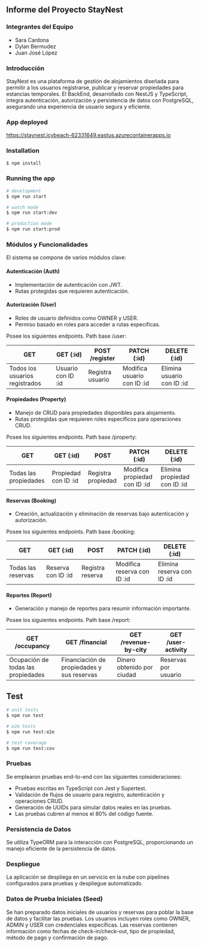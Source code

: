 ## **Informe del Proyecto StayNest**

### **Integrantes del Equipo**
- Sara Cardona
- Dylan Bermudez
- Juan José López

### **Introducción**
StayNest es una plataforma de gestión de alojamientos diseñada para permitir a los usuarios registrarse, publicar y reservar propiedades para estancias temporales. El BackEnd, desarrollado con NestJS y TypeScript, integra autenticación, autorización y persistencia de datos con PostgreSQL, asegurando una experiencia de usuario segura y eficiente.

### **App deployed**

https://staynest.icybeach-62331649.eastus.azurecontainerapps.io

### Installation

```bash
$ npm install
```

### **Running the app**

```bash
# development
$ npm run start

# watch mode
$ npm run start:dev

# production mode
$ npm run start:prod
```

### **Módulos y Funcionalidades**
El sistema se compone de varios módulos clave:

#### **Autenticación (Auth)**
- Implementación de autenticación con JWT.
- Rutas protegidas que requieren autenticación.

#### **Autorización (User)**
- Roles de usuario definidos como OWNER y USER.
- Permiso basado en roles para acceder a rutas específicas.

Posee los siguientes endpoints. Path base /user:

| GET | GET (:id) | POST /register | PATCH (:id) | DELETE (:id) |
|---|-------------|------|-------------|--------|
| Todos los usuarios registrados  | Usuario con ID :id | Registra usuario | Modifica usuario con ID :id | Elimina usuario con ID :id |    


#### **Propiedades (Property)**
- Manejo de CRUD para propiedades disponibles para alojamiento.
- Rutas protegidas que requieren roles específicos para operaciones CRUD.

Posee los siguientes endpoints. Path base /property:

| GET | GET (:id) | POST | PATCH (:id) | DELETE (:id) |
|---|-------------|------|-------------|--------|
| Todas las propiedades  | Propiedad con ID :id | Registra propiedad | Modifica propiedad con ID :id | Elimina propiedad con ID :id |   

#### **Reservas (Booking)**
- Creación, actualización y eliminación de reservas bajo autenticación y autorización.

Posee los siguientes endpoints. Path base /booking:

| GET | GET (:id) | POST | PATCH (:id) | DELETE (:id) |
|---|-------------|------|-------------|--------|
| Todas las reservas  | Reserva con ID :id | Registra reserva | Modifica reserva con ID :id | Elimina reserva con ID :id |  

#### **Reportes (Report)**
- Generación y manejo de reportes para resumir información importante.

Posee los siguientes endpoints. Path base /report:

| GET /occupancy | GET /financial | GET /revenue-by-city | GET /user-activity |
|---|------------|-------------|--------|
| Ocupación de todas las propiedades  | Financiación de propiedades y sus reservas | Dinero obtenido por ciudad | Reservas por usuario |


  
## **Test**

```bash
# unit tests
$ npm run test

# e2e tests
$ npm run test:e2e

# test coverage
$ npm run test:cov
```


### **Pruebas**
Se emplearon pruebas end-to-end con las siguientes consideraciones:
- Pruebas escritas en TypeScript con Jest y Supertest.
- Validación de flujos de usuario para registro, autenticación y operaciones CRUD.
- Generación de UUIDs para simular datos reales en las pruebas.
- Las pruebas cubren al menos el 80% del código fuente.

### **Persistencia de Datos**
Se utiliza TypeORM para la interacción con PostgreSQL, proporcionando un manejo eficiente de la persistencia de datos.

### **Despliegue**
La aplicación se despliega en un servicio en la nube con pipelines configurados para pruebas y despliegue automatizado.

### **Datos de Prueba Iniciales (Seed)**
Se han preparado datos iniciales de usuarios y reservas para poblar la base de datos y facilitar las pruebas. Los usuarios incluyen roles como OWNER, ADMIN y USER con credenciales específicas. Las reservas contienen información como fechas de check-in/check-out, tipo de propiedad, método de pago y confirmación de pago.